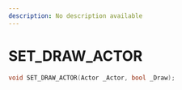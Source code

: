 ```yaml
---
description: No description available 
---
```


# SET_DRAW_ACTOR

```cpp
void SET_DRAW_ACTOR(Actor _Actor, bool _Draw);
```